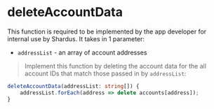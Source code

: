 # deleteAccountData

This function is required to be implemented by the app developer for internal use by Shardus. It takes in 1 parameter:

- `addressList` - an array of account addresses

> Implement this function by deleting the account data for the all account IDs that match those passed in by `addressList`:

```ts
deleteAccountData(addressList: string[]) {
    addressList.forEach(address => delete accounts[address]);
}
```
